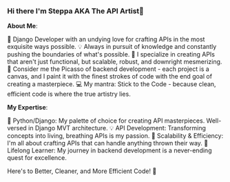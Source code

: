 ### Hi there I'm Steppa AKA The API Artist👋

**About Me**: 

🐍 Django Developer with an undying love for crafting APIs in the most exquisite ways possible.
💡 Always in pursuit of knowledge and constantly pushing the boundaries of what's possible.
🌟 I specialize in creating APIs that aren't just functional, but scalable, robust, and downright mesmerizing.
🎨 Consider me the Picasso of backend development - each project is a canvas, and I paint it with the finest strokes of code with the end goal of creating a masterpiece.
💻 My mantra: Stick to the Code - because clean, efficient code is where the true artistry lies.

**My Expertise**:

🐍 Python/Django: My palette of choice for creating API masterpieces. Well-versed in Django MVT architecture.
💡 API Development: Transforming concepts into living, breathing APIs is my passion.
🚀 Scalability & Efficiency: I'm all about crafting APIs that can handle anything thrown their way.
🧰 Lifelong Learner: My journey in backend development is a never-ending quest for excellence.

Here's to Better, Cleaner, and More Efficient Code! 🥂

<!--
**SteppaCodes/SteppaCodes** is a ✨ _special_ ✨ repository because its `README.md` (this file) appears on your GitHub profile.

Here are some ideas to get you started:

- 🔭 I’m currently working on ...
- 🌱 I’m currently learning ...
- 👯 I’m looking to collaborate on ...
- 🤔 I’m looking for help with ...
- 💬 Ask me about ...
- 📫 How to reach me: ...
- 😄 Pronouns: ...
- ⚡ Fun fact: ...
-->
